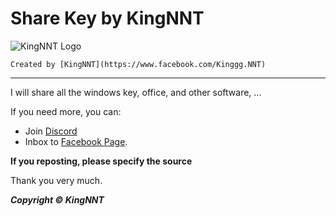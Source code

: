 
# Share Key by KingNNT
![KingNNT Logo](https://i.imgur.com/tMlmOvw.png)

`Created by [KingNNT](https://www.facebook.com/Kinggg.NNT)`

---
I will share all the windows key, office, and other software, ...

If you need more, you can:
 - Join [Discord](https://discord.gg/sXFnxCa)
 - Inbox to [Facebook Page](https://www.facebook.com/Dev.KingNNT).

**If you reposting, please specify the source**

Thank you very much.

***Copyright © KingNNT***
